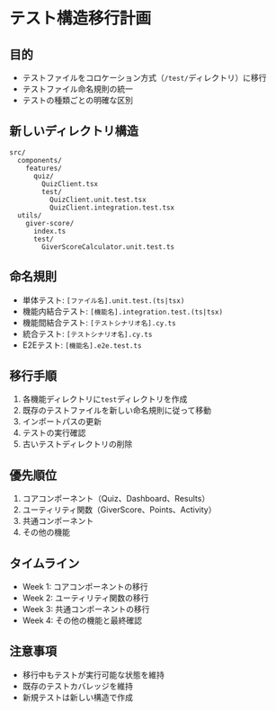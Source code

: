 # テスト構造移行計画

## 目的
- テストファイルをコロケーション方式（`/test/`ディレクトリ）に移行
- テストファイル命名規則の統一
- テストの種類ごとの明確な区別

## 新しいディレクトリ構造
```
src/
  components/
    features/
      quiz/
        QuizClient.tsx
        test/
          QuizClient.unit.test.tsx
          QuizClient.integration.test.tsx
  utils/
    giver-score/
      index.ts
      test/
        GiverScoreCalculator.unit.test.ts
```

## 命名規則
- 単体テスト: `[ファイル名].unit.test.(ts|tsx)`
- 機能内結合テスト: `[機能名].integration.test.(ts|tsx)`
- 機能間結合テスト: `[テストシナリオ名].cy.ts`
- 統合テスト: `[テストシナリオ名].cy.ts`
- E2Eテスト: `[機能名].e2e.test.ts`

## 移行手順
1. 各機能ディレクトリに`test`ディレクトリを作成
2. 既存のテストファイルを新しい命名規則に従って移動
3. インポートパスの更新
4. テストの実行確認
5. 古いテストディレクトリの削除

## 優先順位
1. コアコンポーネント（Quiz、Dashboard、Results）
2. ユーティリティ関数（GiverScore、Points、Activity）
3. 共通コンポーネント
4. その他の機能

## タイムライン
- Week 1: コアコンポーネントの移行
- Week 2: ユーティリティ関数の移行
- Week 3: 共通コンポーネントの移行
- Week 4: その他の機能と最終確認

## 注意事項
- 移行中もテストが実行可能な状態を維持
- 既存のテストカバレッジを維持
- 新規テストは新しい構造で作成 